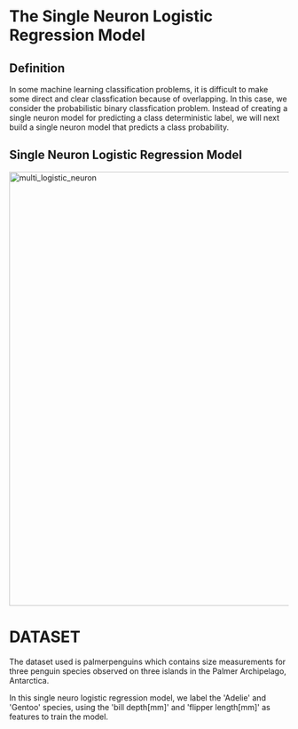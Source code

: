 # The Single Neuron Logistic Regression Model

## Definition

In some machine learning classification problems, it is difficult to make some direct and clear classfication because of overlapping. In this case, we consider the probabilistic binary classfication problem. Instead of creating a single neuron model for predicting a class deterministic label, we will next build a single neuron model that predicts a class probability. 

## Single Neuron Logistic Regression Model
<img width="781" alt="multi_logistic_neuron" src="https://user-images.githubusercontent.com/98184249/162798342-7890c984-5040-4ea2-a416-305bc1f76520.png">

# DATASET

The dataset used is palmerpenguins which contains size measurements for three penguin species observed on three islands in the Palmer Archipelago, Antarctica.

In this single neuro logistic regression model, we label the 'Adelie' and 'Gentoo' species, using the 'bill depth[mm]' and 'flipper length[mm]' as features to train the model.
